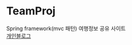 # TeamProj
Spring framework(mvc 패턴)
여행정보 공유 사이트<br>
<a href="https://parknnna.github.io/blog/">개인블로그</a>
